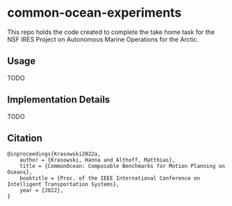 # common-ocean-experiments
This repo holds the code created to complete the take home task for the NSF IRES Project on Autonomous Marine Operations for the Arctic.

## Usage
TODO

## Implementation Details
TODO

## Citation

```
@inproceedings{Krasowski2022a,
	author = {Krasowski, Hanna and Althoff, Matthias},
	title = {CommonOcean: Composable Benchmarks for Motion Planning on Oceans},
	booktitle = {Proc. of the IEEE International Conference on Intelligent Transportation Systems},
	year = {2022},
}
```
